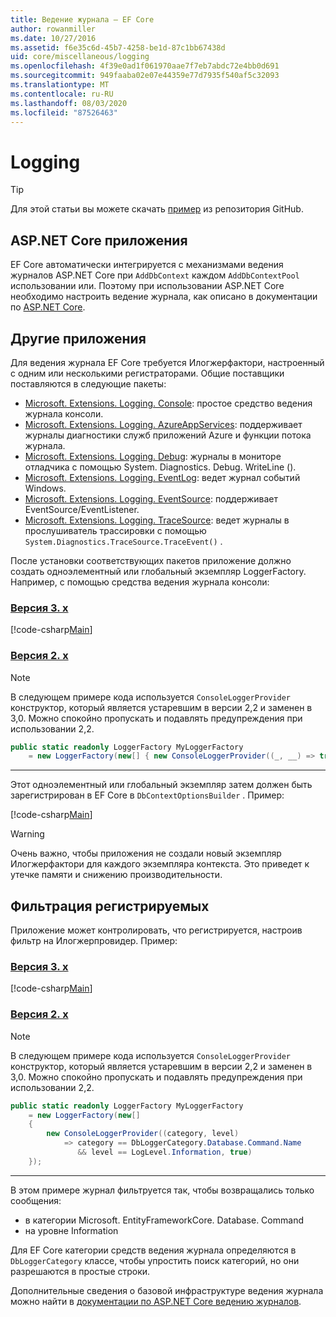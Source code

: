 ```yaml
---
title: Ведение журнала — EF Core
author: rowanmiller
ms.date: 10/27/2016
ms.assetid: f6e35c6d-45b7-4258-be1d-87c1bb67438d
uid: core/miscellaneous/logging
ms.openlocfilehash: 4f39e0ad1f061970aae7f7eb7abdc72e4bb0d691
ms.sourcegitcommit: 949faaba02e07e44359e77d7935f540af5c32093
ms.translationtype: MT
ms.contentlocale: ru-RU
ms.lasthandoff: 08/03/2020
ms.locfileid: "87526463"
---
```

# <a name="logging"></a>Logging

> [!TIP]  
> Для этой статьи вы можете скачать [пример](https://github.com/dotnet/EntityFramework.Docs/tree/master/samples/core/Miscellaneous/Logging) из репозитория GitHub.

## <a name="aspnet-core-applications"></a>ASP.NET Core приложения

EF Core автоматически интегрируется с механизмами ведения журналов ASP.NET Core при `AddDbContext` каждом `AddDbContextPool` использовании или. Поэтому при использовании ASP.NET Core необходимо настроить ведение журнала, как описано в документации по [ASP.NET Core](/aspnet/core/fundamentals/logging?tabs=aspnetcore2x).

## <a name="other-applications"></a>Другие приложения

Для ведения журнала EF Core требуется Илогжерфактори, настроенный с одним или несколькими регистраторами. Общие поставщики поставляются в следующие пакеты:

* [Microsoft. Extensions. Logging. Console](https://www.nuget.org/packages/Microsoft.Extensions.Logging.Console/): простое средство ведения журнала консоли.
* [Microsoft. Extensions. Logging. AzureAppServices](https://www.nuget.org/packages/Microsoft.Extensions.Logging.AzureAppServices/): поддерживает журналы диагностики служб приложений Azure и функции потока журнала.
* [Microsoft. Extensions. Logging. Debug](https://www.nuget.org/packages/Microsoft.Extensions.Logging.Debug/): журналы в мониторе отладчика с помощью System. Diagnostics. Debug. WriteLine ().
* [Microsoft. Extensions. Logging. EventLog](https://www.nuget.org/packages/Microsoft.Extensions.Logging.EventLog/): ведет журнал событий Windows.
* [Microsoft. Extensions. Logging. EventSource](https://www.nuget.org/packages/Microsoft.Extensions.Logging.EventSource/): поддерживает EventSource/EventListener.
* [Microsoft. Extensions. Logging. TraceSource](https://www.nuget.org/packages/Microsoft.Extensions.Logging.TraceSource/): ведет журналы в прослушиватель трассировки с помощью `System.Diagnostics.TraceSource.TraceEvent()` .

После установки соответствующих пакетов приложение должно создать одноэлементный или глобальный экземпляр LoggerFactory. Например, с помощью средства ведения журнала консоли:

### <a name="version-3x"></a>[Версия 3. x](#tab/v3)

[!code-csharp[Main](../../../samples/core/Miscellaneous/Logging/Logging/BloggingContext.cs#DefineLoggerFactory)]

### <a name="version-2x"></a>[Версия 2. x](#tab/v2)

> [!NOTE]
> В следующем примере кода используется `ConsoleLoggerProvider` конструктор, который является устаревшим в версии 2,2 и заменен в 3,0. Можно спокойно пропускать и подавлять предупреждения при использовании 2,2.

``` csharp
public static readonly LoggerFactory MyLoggerFactory
    = new LoggerFactory(new[] { new ConsoleLoggerProvider((_, __) => true, true) });
```

***

Этот одноэлементный или глобальный экземпляр затем должен быть зарегистрирован в EF Core в `DbContextOptionsBuilder` . Пример:

[!code-csharp[Main](../../../samples/core/Miscellaneous/Logging/Logging/BloggingContext.cs#RegisterLoggerFactory)]

> [!WARNING]
> Очень важно, чтобы приложения не создали новый экземпляр Илогжерфактори для каждого экземпляра контекста. Это приведет к утечке памяти и снижению производительности.

## <a name="filtering-what-is-logged"></a>Фильтрация регистрируемых

Приложение может контролировать, что регистрируется, настроив фильтр на Илогжерпровидер. Пример:

### <a name="version-3x"></a>[Версия 3. x](#tab/v3)

[!code-csharp[Main](../../../samples/core/Miscellaneous/Logging/Logging/BloggingContextWithFiltering.cs#DefineLoggerFactory)]

### <a name="version-2x"></a>[Версия 2. x](#tab/v2)

> [!NOTE]
> В следующем примере кода используется `ConsoleLoggerProvider` конструктор, который является устаревшим в версии 2,2 и заменен в 3,0. Можно спокойно пропускать и подавлять предупреждения при использовании 2,2.

``` csharp
public static readonly LoggerFactory MyLoggerFactory
    = new LoggerFactory(new[]
    {
        new ConsoleLoggerProvider((category, level)
            => category == DbLoggerCategory.Database.Command.Name
               && level == LogLevel.Information, true)
    });
```

***

В этом примере журнал фильтруется так, чтобы возвращались только сообщения:

* в категории Microsoft. EntityFrameworkCore. Database. Command
* на уровне Information

Для EF Core категории средств ведения журнала определяются в `DbLoggerCategory` классе, чтобы упростить поиск категорий, но они разрешаются в простые строки.

Дополнительные сведения о базовой инфраструктуре ведения журнала можно найти в [документации по ASP.NET Core ведению журналов](/aspnet/core/fundamentals/logging?tabs=aspnetcore2x).

